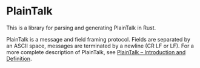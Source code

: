 PlainTalk
=========
This is a library for parsing and generating PlainTalk in Rust.

PlainTalk is a message and field framing protocol. Fields are separated by an
ASCII space, messages are terminated by a newline (CR LF or LF). For a more
complete description of PlainTalk, see [PlainTalk &ndash; Introduction and
Definition](http://magnushoff.com/plaintalk/introduction-and-definition.html).

